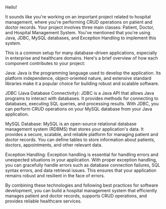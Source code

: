 Hello!

It sounds like you're working on an important project related to hospital management, where you're performing CRUD operations on patient and doctor records. Your project involves three main classes: Patient, Doctor, and Hospital Management System. You've mentioned that you're using Java, JDBC, MySQL databases, and Exception Handling to implement this system.

This is a common setup for many database-driven applications, especially in enterprise and healthcare domains. Here's a brief overview of how each component contributes to your project:

Java: Java is the programming language used to develop the application. Its platform independence, object-oriented nature, and extensive standard libraries make it a popular choice for building robust and scalable software.

JDBC (Java Database Connectivity): JDBC is a Java API that allows Java programs to interact with databases. It provides methods for connecting to databases, executing SQL queries, and processing results. With JDBC, you can perform CRUD operations on your MySQL database from your Java application.

MySQL Database: MySQL is an open-source relational database management system (RDBMS) that stores your application's data. It provides a secure, scalable, and reliable platform for managing patient and doctor records. You can define tables to store information about patients, doctors, appointments, and other relevant data.

Exception Handling: Exception handling is essential for handling errors and unexpected situations in your application. With proper exception handling, you can gracefully handle errors such as database connection failures, SQL syntax errors, and data retrieval issues. This ensures that your application remains robust and resilient in the face of errors.

By combining these technologies and following best practices for software development, you can build a hospital management system that efficiently manages patient and doctor records, supports CRUD operations, and provides reliable healthcare services.
